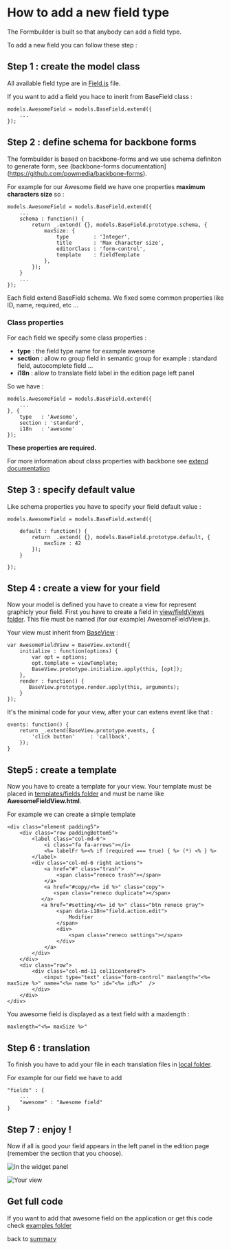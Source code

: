 # How to add a new field type

The Formbuilder is built so that anybody can add a field type.

To add a new field you can follow these step :

## Step 1 : create the model class

All available field type are in [Field.js](https://github.com/NaturalSolutions/NS.UI.FormBuilder/blob/master/assets/js/editionPageModule/models/Fields.js) file.

If you want to add a field you hace to inerit from BaseField class :

    models.AwesomeField = models.BaseField.extend({
        ...
    });

## Step 2 : define schema for backbone forms

The formbuilder is based on backbone-forms and we use schema definiton to generate form, see (backbone-forms documentation](https://github.com/powmedia/backbone-forms).

For example for our Awesome field we have one properties **maximum characters size** so :

    models.AwesomeField = models.BaseField.extend({
        ...
        schema : function() {
            return _.extend( {}, models.BaseField.prototype.schema, {
                maxSize: {
                    type        : 'Integer',
                    title       : 'Max character size',
                    editorClass : 'form-control',
                    template    : fieldTemplate
                },
            });
        }
        ...
    });

Each field extend BaseField schema. We fixed some common properties like ID, name, required, etc ...

### Class properties

For each field we specify some class properties :

- **type** : the field type name for example awesome
- **section** : allow ro group field in semantic group for example : standard field, autocomplete field ...
- **i18n**   : allow to translate field label in the edition page left panel

So we have :

    models.AwesomeField = models.BaseField.extend({
        ...
    }, {
        type   : 'Awesome',
        section : 'standard',
        i18n   : 'awesome'
    });


**These properties are required.**

For more information about class properties with backbone see [extend documentation](http://backbonejs.org/#Model-extend)

## Step 3 : specify default value

Like schema properties you have to specify your field default value :

    models.AwesomeField = models.BaseField.extend({

        default : function() {
            return _.extend( {}, models.BaseField.prototype.default, {
                maxSize : 42
            });
        }

    });

## Step 4 : create a view for your field

Now your model is defined you have to create a view for represent graphicly your field.
First you have to create a field in [view/fieldViews folder](https://github.com/NaturalSolutions/NS.UI.FormBuilder/tree/master/assets/js/editionPageModule/views/fieldViews).
This file must be named (for our example) AwesomeFieldView.js.

Your view must inherit from [BaseView](https://github.com/NaturalSolutions/NS.UI.FormBuilder/blob/master/assets/js/editionPageModule/views/fieldViews/BaseView.js) :

    var AwesomeFieldView = BaseView.extend({
        initialize : function(options) {
            var opt = options;
            opt.template = viewTemplate;
            BaseView.prototype.initialize.apply(this, [opt]);
        },
        render : function() {
           BaseView.prototype.render.apply(this, arguments);
        }
    });

It's the minimal code for your view, after your can extens event like that :

    events: function() {
        return _.extend(BaseView.prototype.events, {
            'click button'     : 'callback',
        });
    }


## Step5 : create a template

Now you have to create a template for your view.
Your template must be placed in [templates/fields folder](https://github.com/NaturalSolutions/NS.UI.FormBuilder/tree/master/assets/js/editionPageModule/templates/fields) and
must be name like **AwesomeFieldView.html**.

For example we can create a simple template

    <div class="element padding5">
        <div class="row paddingBottom5">
            <label class="col-md-6">
                <i class="fa fa-arrows"></i>
                <%= labelFr %><% if (required === true) { %> (*) <% } %>
            </label>
            <div class="col-md-6 right actions">
                <a href="#" class="trash">
                    <span class="reneco trash"></span>
                </a>
                <a href="#copy/<%= id %>" class="copy">
                   <span class="reneco duplicate"></span>
               </a>
               <a href="#setting/<%= id %>" class="btn reneco gray">
                    <span data-i18n="field.action.edit">
                        Modifier
                    </span>
                    <div>
                        <span class="reneco settings"></span>
                    </div>
                </a>
            </div>
        </div>
        <div class="row">
            <div class="col-md-11 col11centered">
                <input type="text" class="form-control" maxlength="<%= maxSize %>" name="<%= name %>" id="<%= id%>"  />
            </div>
        </div>
    </div>


You awesome field is displayed as a text field with a maxlength :

    maxlength="<%= maxSize %>"

## Step 6 : translation

To finish you have to add your file in each translation files in [local folder](https://github.com/NaturalSolutions/NS.UI.FormBuilder/tree/master/ressources/locales).

For example for our field we have to add

    "fields" : {
        ...
        "awesome" : "Awesome field"
    }

## Step 7 : enjoy !

Now if all is good your field appears in the left panel in the edition page (remember the section that you choose).

![in the widget panel](http://img4.hostingpics.net/pics/616810FormBuilderGoogleChrome3.jpg)

![Your view](http://img4.hostingpics.net/pics/703471FormBuilderGoogleChrome4.jpg)

## Get full code

If you want to add that awesome field on the application or get this code check [examples folder](examples/)

back to [summary](index.md)